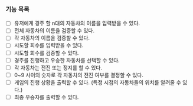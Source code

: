 ### 기능 목록

- [ ] 유저에게 경주 할 n대의 자동차의 이름을 입력받을 수 있다.
- [ ] 전체 자동차의 이름을 검증할 수 있다.
- [ ] 각 자동차의 이름을 검증할 수 있다.
- [ ] 시도할 회수를 입력받을 수 있다.
- [ ] 시도할 회수를 검증할 수 있다.
- [ ] 경주를 진행하고 우승한 자동차를 선택할 수 있다.
- [ ] 각 자동차는 전진 또는 정지를 할 수 있다.
- [ ] 0~9 사이의 숫자로 각 자동차의 전진 여부를 결정할 수 있다.
- [ ] 게임의 진행 상황을 출력할 수 있다. (특정 시점의 자동차들의 위치를 알려줄 수 있다.)
- [ ] 최종 우승자를 출력할 수 있다.
